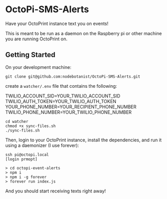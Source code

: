 # OctoPi-SMS-Alerts
Have your OctoPrint instance text you on events!

This is meant to be run as a daemon on the Raspberry pi or other machine you are running OctoPrint on.

## Getting Started

On your development machine: 

```
git clone git@github.com:nodebotanist/OctoPi-SMS-Alerts.git
```

create a `watcher/.env` file that contains the following:

TWILIO_ACCOUNT_SID=YOUR_TWILIO_ACCOUNT_SID
TWILIO_AUTH_TOKEN=YOUR_TWILIO_AUTH_TOKEN
YOUR_PHONE_NUMBER=YOUR_RECIPIENT_PHONE_NUMBER
TWILIO_PHONE_NUMBER=YOUR_TWILIO_PHONE_NUMBER

```
cd watcher
chmod +x sync-files.sh
./sync-files.sh
```

Then, login to your OctoPrint instance, install the dependencies, and run it using a daemonizer (I use forever):

```
ssh pi@octopi.local
[login prmopt]

> cd octopi-event-alerts
> npm i
> npm i -g forever
> forever run index.js
```

And you should start receiving texts right away!
